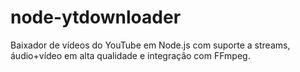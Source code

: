 # node-ytdownloader
Baixador de vídeos do YouTube em Node.js com suporte a streams, áudio+vídeo em alta qualidade e integração com FFmpeg.
